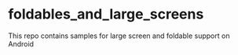 # foldables_and_large_screens
This repo contains samples for large screen and foldable support on Android
